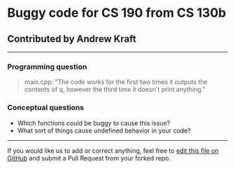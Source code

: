 
# Buggy code for CS 190 from CS 130b

## Contributed by Andrew Kraft

-----

### Programming question

 > main.cpp: "The code works for the first two times it outputs the contents of q, however the third time it doesn't print anything."

### Conceptual questions

* Which functions could be buggy to cause this issue?
* What sort of things cause undefined behavior in your code?


-----

If you would like us to add or correct anything, feel free to [edit this file on GitHub](https://github.com/ucsb-teaching-cs/w21/edit/master/resources/buggycode-peer-review/csXX-NN-NetID/README.md) and submit a Pull Request from your forked repo.
